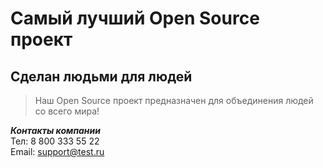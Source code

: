 # Самый лучший Open Source проект

## Сделан людьми для людей

> Наш Open Source проект предназначен для объединения людей со всего мира!

___Контакты компании___  
Тел: 8 800 333 55 22  
Email: support@test.ru  
